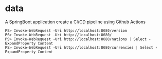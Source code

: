 # data
A SpringBoot application create a CI/CD pipeline using Github Actions

```
PS> Invoke-WebRequest -Uri http://localhost:8080/version
PS> Invoke-WebRequest -Uri http://localhost:8080/
PS> Invoke-WebRequest -Uri http://localhost:8080/nations | Select -ExpandProperty Content
PS> Invoke-WebRequest -Uri http://localhost:8080/currencies | Select -ExpandProperty Content

````
